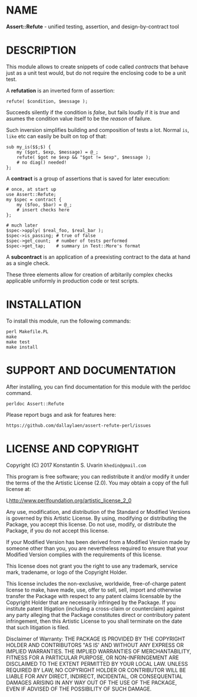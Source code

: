 # NAME

**Assert::Refute** - unified testing, assertion, and design-by-contract tool

# DESCRIPTION

This module allows to create snippets of code called *contracts*
that behave just as a unit test would,
but do not require the enclosing code to be a unit test.

A **refutation** is an inverted form of assertion:

    refute( $condition, $message );

Succeeds silently if the condition is *false*, but fails loudly if it is *true*
and asumes the condition value itself to be the *reason* of failure.

Such inversion simplifies building and composition of tests a lot.
Normal `is`, `like` etc can easily be built on top of that:

    sub my_is($$;$) {
        my ($got, $exp, $message) = @_;
        refute( $got ne $exp && "$got != $exp", $message );
        # no diag() needed!
    };

A **contract** is a group of assertions that is saved for later execution:

    # once, at start up
    use Assert::Refute;
    my $spec = contract {
        my ($foo, $bar) = @_;
        # insert checks here
    };

    # much later
    $spec->apply( $real_foo, $real_bar );
    $spec->is_passing; # true of false
    $spec->get_count;  # number of tests performed
    $spec->get_tap;    # summary in Test::More's format

A **subcontract** is an application of a preexisting contract
to the data at hand as a single check.

These three elements allow for creation of arbitarily complex checks
applicable uniformly in production code or test scripts.

# INSTALLATION

To install this module, run the following commands:

	perl Makefile.PL
	make
	make test
	make install

# SUPPORT AND DOCUMENTATION

After installing, you can find documentation for this module with the
perldoc command.

    perldoc Assert::Refute

Please report bugs and ask for features here:

    https://github.com/dallaylaen/assert-refute-perl/issues

# LICENSE AND COPYRIGHT

Copyright (C) 2017 Konstantin S. Uvarin `khedin@gmail.com`

This program is free software; you can redistribute it and/or modify it
under the terms of the the Artistic License (2.0). You may obtain a
copy of the full license at:

L<http://www.perlfoundation.org/artistic_license_2_0>

Any use, modification, and distribution of the Standard or Modified
Versions is governed by this Artistic License. By using, modifying or
distributing the Package, you accept this license. Do not use, modify,
or distribute the Package, if you do not accept this license.

If your Modified Version has been derived from a Modified Version made
by someone other than you, you are nevertheless required to ensure that
your Modified Version complies with the requirements of this license.

This license does not grant you the right to use any trademark, service
mark, tradename, or logo of the Copyright Holder.

This license includes the non-exclusive, worldwide, free-of-charge
patent license to make, have made, use, offer to sell, sell, import and
otherwise transfer the Package with respect to any patent claims
licensable by the Copyright Holder that are necessarily infringed by the
Package. If you institute patent litigation (including a cross-claim or
counterclaim) against any party alleging that the Package constitutes
direct or contributory patent infringement, then this Artistic License
to you shall terminate on the date that such litigation is filed.

Disclaimer of Warranty: THE PACKAGE IS PROVIDED BY THE COPYRIGHT HOLDER
AND CONTRIBUTORS "AS IS' AND WITHOUT ANY EXPRESS OR IMPLIED WARRANTIES.
THE IMPLIED WARRANTIES OF MERCHANTABILITY, FITNESS FOR A PARTICULAR
PURPOSE, OR NON-INFRINGEMENT ARE DISCLAIMED TO THE EXTENT PERMITTED BY
YOUR LOCAL LAW. UNLESS REQUIRED BY LAW, NO COPYRIGHT HOLDER OR
CONTRIBUTOR WILL BE LIABLE FOR ANY DIRECT, INDIRECT, INCIDENTAL, OR
CONSEQUENTIAL DAMAGES ARISING IN ANY WAY OUT OF THE USE OF THE PACKAGE,
EVEN IF ADVISED OF THE POSSIBILITY OF SUCH DAMAGE.

